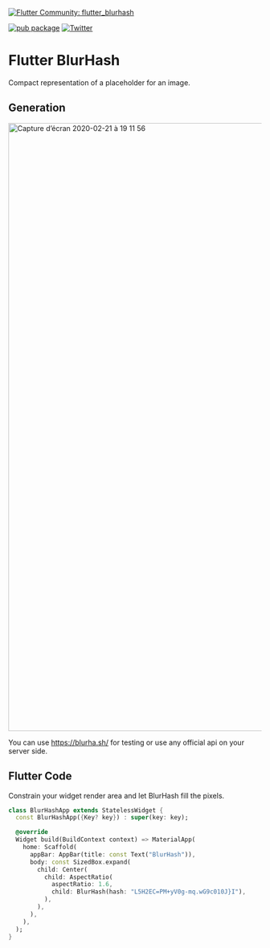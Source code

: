 [![Flutter Community: flutter_blurhash](https://fluttercommunity.dev/_github/header/flutter_blurhash)](https://github.com/fluttercommunity/community)

[![pub package](https://img.shields.io/pub/v/flutter_blurhash.svg)](https://pub.dev/packages/flutter_blurhash)
[![Twitter](https://img.shields.io/twitter/url/https/twitter.com/cloudposse.svg?style=social&label=%20%40BlueAquilae)](https://twitter.com/blueaquilae)
# Flutter BlurHash

Compact representation of a placeholder for an image.


## Generation

<img width="1211" alt="Capture d’écran 2020-02-21 à 19 11 56" src="https://user-images.githubusercontent.com/1295961/75059847-129d6800-54de-11ea-8832-d19ea58eb7eb.png">

You can use https://blurha.sh/ for testing or use any official api on your server side.


## Flutter Code

Constrain your widget render area and let BlurHash fill the pixels.

```dart
class BlurHashApp extends StatelessWidget {
  const BlurHashApp({Key? key}) : super(key: key);

  @override
  Widget build(BuildContext context) => MaterialApp(
    home: Scaffold(
      appBar: AppBar(title: const Text("BlurHash")),
      body: const SizedBox.expand(
        child: Center(
          child: AspectRatio(
            aspectRatio: 1.6,
            child: BlurHash(hash: "L5H2EC=PM+yV0g-mq.wG9c010J}I"),
          ),
        ),
      ),
    ),
  );
}
```



